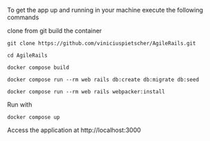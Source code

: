 To get the app up and running in your machine execute the following commands

clone from git build the container

```shell
git clone https://github.com/viniciuspietscher/AgileRails.git
```

```shell
cd AgileRails
```

```shell
docker compose build
```

```shell
docker compose run --rm web rails db:create db:migrate db:seed
```

```shell
docker compose run --rm web rails webpacker:install
```

Run with
```shell
docker compose up
```

Access the application at
http://localhost:3000
